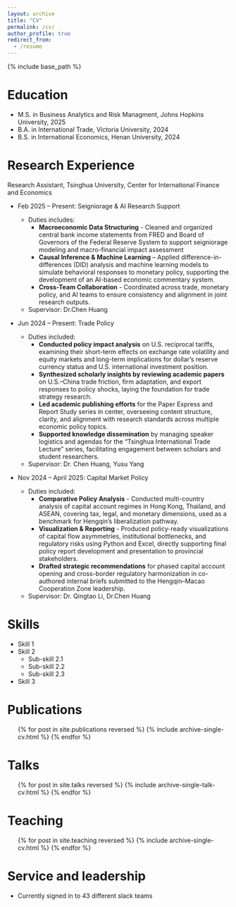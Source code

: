 ```yaml
---
layout: archive
title: "CV"
permalink: /cv/
author_profile: true
redirect_from:
  - /resume
---
```


{% include base_path %}

Education
======
* M.S. in Business Analytics and Risk Managment, Johns Hopkins University, 2025
* B.A. in International Trade, Victoria University, 2024
* B.S. in International Economics, Henan University, 2024

Research Experience
======
Research Assistant, Tsinghua University, Center for International Finance and Economics
* Feb 2025 – Present: Seigniorage & AI Research Support
  * Duties includes:
      * **Macroeconomic Data Structuring** - Cleaned and organized central bank income statements from FRED and Board of Governors of the Federal Reserve System to support seigniorage modeling and macro-financial impact assessment
      * **Causal Inference & Machine Learning** – Applied difference-in-differences (DID) analysis and machine learning models to simulate behavioral responses to monetary policy, supporting the development of an AI-based economic commentary system.
      * **Cross-Team Collaboration** - Coordinated across trade, monetary policy, and AI teams to ensure consistency and alignment in joint research outputs.
  * Supervisor: Dr.Chen Huang

* Jun 2024 – Present: Trade Policy
  * Duties included: 
      * **Conducted policy impact analysis** on U.S. reciprocal tariffs, examining their short-term effects on exchange rate volatility and equity markets and long-term implications for dollar’s reserve currency status and U.S. international investment position.
      * **Synthesized scholarly insights by reviewing academic papers** on U.S.–China trade friction, firm adaptation, and export responses to policy shocks, laying the foundation for trade strategy research.
      * **Led academic publishing efforts** for the Paper Express and Report Study series in center, overseeing content structure, clarity, and alignment with research standards across multiple economic policy topics.
      * **Supported knowledge dissemination** by managing speaker logistics and agendas for the “Tsinghua International Trade Lecture” series, facilitating engagement between scholars and student researchers.
  * Supervisor: Dr. Chen Huang, Yusu Yang

* Nov 2024 – April 2025: Capital Market Policy
  * Duties included:
      * **Comparative Policy Analysis** - Conducted multi-country analysis of capital account regimes in Hong Kong, Thailand, and ASEAN, covering tax, legal, and monetary dimensions, used as a benchmark for Hengqin’s liberalization pathway.
      * **Visualization & Reporting** - Produced policy-ready visualizations of capital flow asymmetries, institutional bottlenecks, and regulatory risks using Python and Excel, directly supporting final policy report development and presentation to provincial stakeholders.
      * **Drafted strategic recommendations** for phased capital account opening and cross-border regulatory harmonization in co-authored internal briefs submitted to the Hengqin–Macao Cooperation Zone leadership.
  * Supervisor: Dr. Qingtao Li, Dr.Chen Huang
  
Skills
======
* Skill 1
* Skill 2
  * Sub-skill 2.1
  * Sub-skill 2.2
  * Sub-skill 2.3
* Skill 3

Publications
======
  <ul>{% for post in site.publications reversed %}
    {% include archive-single-cv.html %}
  {% endfor %}</ul>
  
Talks
======
  <ul>{% for post in site.talks reversed %}
    {% include archive-single-talk-cv.html  %}
  {% endfor %}</ul>
  
Teaching
======
  <ul>{% for post in site.teaching reversed %}
    {% include archive-single-cv.html %}
  {% endfor %}</ul>
  
Service and leadership
======
* Currently signed in to 43 different slack teams
